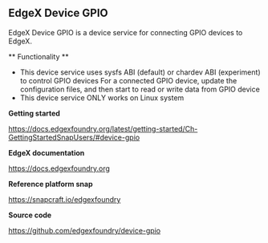 EdgeX Device GPIO
---
EdgeX Device GPIO is a device service for connecting GPIO devices to EdgeX.

** Functionality **
* This device service uses sysfs ABI (default) or chardev ABI (experiment) to control GPIO devices For a connected GPIO device, update the configuration files, and then start to read or write data from GPIO device
* This device service ONLY works on Linux system

**Getting started**

https://docs.edgexfoundry.org/latest/getting-started/Ch-GettingStartedSnapUsers/#device-gpio

**EdgeX documentation**

https://docs.edgexfoundry.org

**Reference platform snap**

https://snapcraft.io/edgexfoundry

**Source code**

https://github.com/edgexfoundry/device-gpio

